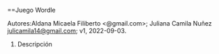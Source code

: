 ==Juego Wordle



Autores:Aldana Micaela Filiberto <@gmail.com>; Juliana Camila Nuñez <julicamila14@gmail.com>;  v1, 2022-09-03.





1. Descripción

